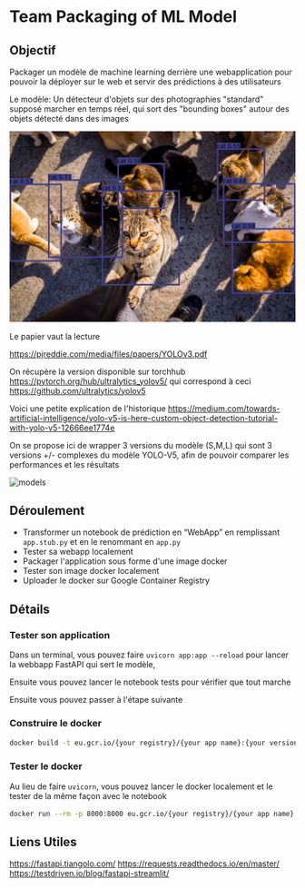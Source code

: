 # Team Packaging of ML Model

## Objectif

Packager un modèle de machine learning derrière une webapplication pour pouvoir la déployer sur le web et servir des prédictions à des utilisateurs

Le modèle: Un détecteur d'objets sur des photographies "standard" supposé marcher en temps réel, qui sort des "bounding boxes" autour des objets détecté dans des images

![image](cats_yolo.png)
 
Le papier vaut la lecture

https://pjreddie.com/media/files/papers/YOLOv3.pdf

On récupère la version disponible sur torchhub https://pytorch.org/hub/ultralytics_yolov5/ qui correspond à ceci https://github.com/ultralytics/yolov5

Voici une petite explication de l'historique https://medium.com/towards-artificial-intelligence/yolo-v5-is-here-custom-object-detection-tutorial-with-yolo-v5-12666ee1774e

On se propose ici de wrapper 3 versions du modèle (S,M,L) qui sont 3 versions +/- complexes du modèle YOLO-V5, afin de pouvoir comparer les performances et les résultats

![models](https://user-images.githubusercontent.com/26833433/97808084-edfcb100-1c64-11eb-83eb-ffed43a0859f.png)

## Déroulement

- Transformer un notebook de prédiction en “WebApp” en remplissant `app.stub.py` et en le renommant en `app.py`
- Tester sa webapp localement
- Packager l'application sous forme d'une image docker
- Tester son image docker localement
- Uploader le docker sur Google Container Registry

## Détails

### Tester son application

Dans un terminal, vous pouvez faire `uvicorn app:app --reload` pour lancer la webbapp FastAPI qui sert le modèle,

Ensuite vous pouvez lancer le notebook tests pour vérifier que tout marche

Ensuite vous pouvez passer à l'étape suivante

### Construire le docker

```bash
docker build -t eu.gcr.io/{your registry}/{your app name}:{your version} -f Dockerfile . 
```

### Tester le docker

Au lieu de faire `uvicorn`, vous pouvez lancer le docker localement et le tester de la même façon avec le notebook

```bash
docker run --rm -p 8000:8000 eu.gcr.io/{your registry}/{your app name}:{your version}
```

## Liens Utiles

https://fastapi.tiangolo.com/
https://requests.readthedocs.io/en/master/
https://testdriven.io/blog/fastapi-streamlit/
